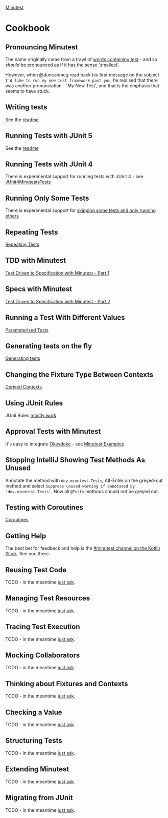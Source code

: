 [Minutest](README.md)

# Cookbook

## Pronouncing Minutest

The name originally came from a trawl of [words containing test](https://www.thefreedictionary.com/words-containing-test) - and so *should* be pronounced as if it has the sense 'smallest'. 

However, when @duncanmcg read back his first message on the subject `I'd like to run my new test framework past you`, he realised that there was another pronunciation - 'My New Test', and that is the emphasis that seems to have stuck.
 
## Writing tests

See the [readme](README.md)

## Running Tests with JUnit 5

See the [readme](README.md)

## Running Tests with JUnit 4

There is experimental support for running tests with JUnit 4 - see 
[JUnit4MinutestsTests](../core/src/test/kotlin/dev/minutest/junit/experimental/JUnit4MinutestsTests.kt)

## Running Only Some Tests

There is experimental support for [skipping some tests and only running others](focus-and-skip.md)

## Repeating Tests

[Repeating Tests](../core/src/test/kotlin/dev/minutest/examples/RepeatingExampleTests.kt)

## TDD with Minutest

[Test Driven to Specification with Minutest - Part 1](http://oneeyedmen.com/test-driven-to-specification-with-minutest-part1.html)

## Specs with Minutest

[Test Driven to Specification with Minutest - Part 2](http://oneeyedmen.com/test-driven-to-specification-with-minutest-part2.html)

## Running a Test With Different Values

[Parameterised Tests](../core/src/test/kotlin/dev/minutest/examples/ParameterisedExampleTests.kt)

## Generating tests on the fly

[Generating tests](generating-tests.md)

## Changing the Fixture Type Between Contexts

[Derived Contexts](../core/src/test/kotlin/dev/minutest/examples/DerivedContextExampleTests.kt)

## Using JUnit Rules

JUnit Rules [mostly work](junit-rules.md).

## Approval Tests with Minutest

It's easy to integrate [Okeydoke](https://github.com/dmcg/okey-doke/) - see [Minutest Examples](https://github.com/dmcg/minutest-examples/blob/master/src/test/kotlin/approvals/ApprovalsTest2.kt)

## Stopping IntelliJ Showing Test Methods As Unused

Annotate the method with `dev.minutest.Tests`, Alt-Enter on the greyed-out method and select `Suppress unused warning if annotated by 'dev.minutest.Tests'`. Now all `@Tests` methods should not be greyed out. 

## Testing with Coroutines

[Coroutines](../core/src/test/kotlin/dev/minutest/examples/experimental/CoroutinesExampleTests.kt)


## Getting Help

The best bet for feedback and help is the [#minutest channel on the Kotlin Slack](https://kotlinlang.slack.com/messages/CCYE00YM6). See you there.

## Reusing Test Code

TODO - in the meantime [just ask](https://kotlinlang.slack.com/messages/CCYE00YM6).

## Managing Test Resources

TODO - in the meantime [just ask](https://kotlinlang.slack.com/messages/CCYE00YM6).

## Tracing Test Execution

TODO - in the meantime [just ask](https://kotlinlang.slack.com/messages/CCYE00YM6).

## Mocking Collaborators

TODO - in the meantime [just ask](https://kotlinlang.slack.com/messages/CCYE00YM6).

## Thinking about Fixtures and Contexts

TODO - in the meantime [just ask](https://kotlinlang.slack.com/messages/CCYE00YM6).

## Checking a Value

TODO - in the meantime [just ask](https://kotlinlang.slack.com/messages/CCYE00YM6).

## Structuring Tests

TODO - in the meantime [just ask](https://kotlinlang.slack.com/messages/CCYE00YM6).

## Extending Minutest

TODO - in the meantime [just ask](https://kotlinlang.slack.com/messages/CCYE00YM6).

## Migrating from JUnit

TODO - in the meantime [just ask](https://kotlinlang.slack.com/messages/CCYE00YM6).